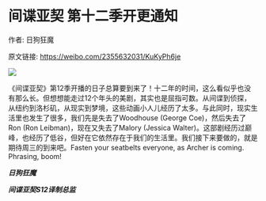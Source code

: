 # 间谍亚契 第十二季开更通知

作者: 日狗狂魔

原文链接: https://weibo.com/2355632031/KuKyPh6je

![](/image/间谍亚契%20第十二季开更通知.webp)

《间谍亚契》第12季开播的日子总算要到来了！十二年的时间，这么看似乎也没有那么长。但想想能走过12个年头的美剧，其实也是屈指可数。从间谍到侦探，从纽约到洛杉矶，从现实到梦境，这些动画小人儿经历了太多。与此同时，现实生活里也发生了很多，我们先是失去了Woodhouse (George Coe)，然后失去了Ron (Ron Leibman)，现在又失去了Malory (Jessica Walter)。这部剧经历过巅峰，也经历了低谷，但好在它依然存在于我们的生活里。我们接下来要做的，就是期待周三的到来吧。Fasten your seatbelts everyone, as Archer is coming. Phrasing, boom!

***日狗狂魔***

***间谍亚契S12译制总监***